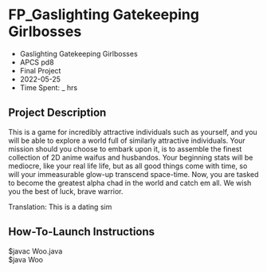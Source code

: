 # FP_Gaslighting Gatekeeping Girlbosses
* Gaslighting Gatekeeping Girlbosses
* APCS pd8
* Final Project
* 2022-05-25
* Time Spent:  _ hrs

## Project Description

This is a game for incredibly attractive individuals such as yourself, and you will be able to explore a world full of similarly attractive individuals. Your mission should you choose to embark upon it, is to assemble the finest collection of 2D anime waifus and husbandos. Your beginning stats will be mediocre, like your real life life, but as all good things come with time, so will your immeasurable glow-up transcend space-time. Now, you are tasked to become the greatest alpha chad in the world and catch em all. We wish you the best of luck, brave warrior.

Translation: This is a dating sim

## How-To-Launch Instructions

$javac Woo.java  
$java Woo
